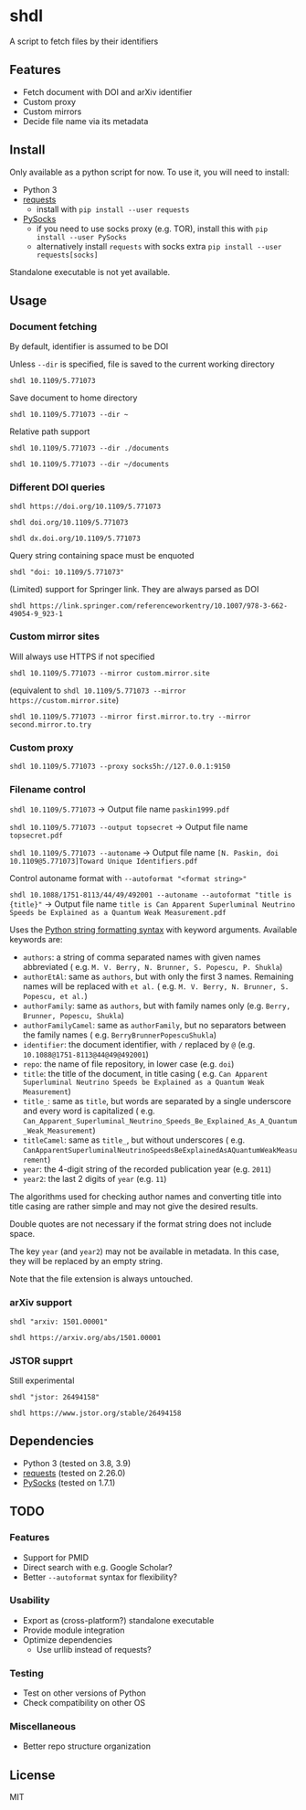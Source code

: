 # shdl

A script to fetch files by their identifiers

## Features

* Fetch document with DOI and arXiv identifier
* Custom proxy
* Custom mirrors
* Decide file name via its metadata

## Install

Only available as a python script for now. To use it, you will need to install:

* Python 3
* [requests](https://pypi.org/project/requests/ "PyPI page")
    * install with `pip install --user requests`
* [PySocks](https://pypi.org/project/PySocks/ "PyPI page")
    * if you need to use socks proxy (e.g. TOR), install this with `pip install --user PySocks`
    * alternatively install `requests` with socks extra `pip install --user requests[socks]`

Standalone executable is not yet available.

## Usage

### Document fetching

By default, identifier is assumed to be DOI

Unless `--dir` is specified, file is saved to the current working directory

`shdl 10.1109/5.771073`

Save document to home directory

`shdl 10.1109/5.771073 --dir ~`

Relative path support

`shdl 10.1109/5.771073 --dir ./documents`

`shdl 10.1109/5.771073 --dir ~/documents`

### Different DOI queries

`shdl https://doi.org/10.1109/5.771073`

`shdl doi.org/10.1109/5.771073`

`shdl dx.doi.org/10.1109/5.771073`

Query string containing space must be enquoted

`shdl "doi: 10.1109/5.771073"`

(Limited) support for Springer link. They are always parsed as DOI

``shdl https://link.springer.com/referenceworkentry/10.1007/978-3-662-49054-9_923-1``

### Custom mirror sites

Will always use HTTPS if not specified

`shdl 10.1109/5.771073 --mirror custom.mirror.site`

(equivalent to `shdl 10.1109/5.771073 --mirror https://custom.mirror.site`)

`shdl 10.1109/5.771073 --mirror first.mirror.to.try --mirror second.mirror.to.try`

### Custom proxy

`shdl 10.1109/5.771073 --proxy socks5h://127.0.0.1:9150`

### Filename control

`shdl 10.1109/5.771073` → Output file name `paskin1999.pdf`

`shdl 10.1109/5.771073 --output topsecret` → Output file name `topsecret.pdf`

`shdl 10.1109/5.771073 --autoname` → Output file name `[N. Paskin, doi 10.1109@5.771073]Toward Unique Identifiers.pdf`

Control autoname format with `--autoformat "<format string>"`

`shdl 10.1088/1751-8113/44/49/492001 --autoname --autoformat "title is {title}"` → Output file
name `title is Can Apparent Superluminal Neutrino Speeds be Explained as a Quantum Weak Measurement.pdf`

Uses the [Python string formatting syntax](https://docs.python.org/3/library/string.html#formatstrings) with keyword
arguments. Available keywords are:

* `authors`: a string of comma separated names with given names abbreviated (
  e.g. `M. V. Berry, N. Brunner, S. Popescu, P. Shukla`)
* `authorEtAl`: same as `authors`, but with only the first 3 names. Remaining names will be replaced with `et al.` (
  e.g. `M. V. Berry, N. Brunner, S. Popescu, et al.`)
* `authorFamily`: same as `authors`, but with family names only (e.g. `Berry, Brunner, Popescu, Shukla`)
* `authorFamilyCamel`: same as `authorFamily`, but no separators between the family names (
  e.g. `BerryBrunnerPopescuShukla`)
* `identifier`: the document identifier, with `/` replaced by `@` (e.g. `10.1088@1751-8113@44@49@492001`)
* `repo`: the name of file repository, in lower case (e.g. `doi`)
* `title`: the title of the document, in title casing (
  e.g. `Can Apparent Superluminal Neutrino Speeds be Explained as a Quantum Weak Measurement`)
* `title_`: same as `title`, but words are separated by a single underscore and every word is capitalized (
  e.g. `Can_Apparent_Superluminal_Neutrino_Speeds_Be_Explained_As_A_Quantum_Weak_Measurement`)
* `titleCamel`: same as `title_`, but without underscores (
  e.g. `CanApparentSuperluminalNeutrinoSpeedsBeExplainedAsAQuantumWeakMeasurement`)
* `year`: the 4-digit string of the recorded publication year (e.g. `2011`)
* `year2`: the last 2 digits of `year` (e.g. `11`)

The algorithms used for checking author names and converting title into title casing are rather simple and may not give
the desired results.

Double quotes are not necessary if the format string does not include space.

The key `year` (and `year2`) may not be available in metadata. In this case, they will be replaced by an empty string.

Note that the file extension is always untouched.

### arXiv support

`shdl "arxiv: 1501.00001"`

`shdl https://arxiv.org/abs/1501.00001`

### JSTOR supprt

Still experimental

`shdl "jstor: 26494158"`

`shdl https://www.jstor.org/stable/26494158`

## Dependencies

* Python 3 (tested on 3.8, 3.9)
* [requests](https://pypi.org/project/requests/ "PyPI page") (tested on 2.26.0)
* [PySocks](https://pypi.org/project/PySocks/ "PyPI page") (tested on 1.7.1)

## TODO

### Features

* Support for PMID
* Direct search with e.g. Google Scholar?
* Better `--autoformat` syntax for flexibility?

### Usability

* Export as (cross-platform?) standalone executable
* Provide module integration
* Optimize dependencies
    * Use urllib instead of requests?

### Testing

* Test on other versions of Python
* Check compatibility on other OS

### Miscellaneous

* Better repo structure organization

## License

MIT
